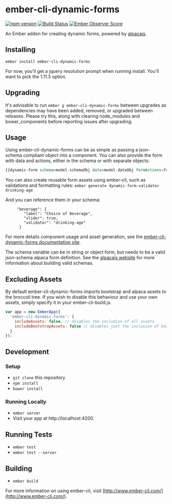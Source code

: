 # ember-cli-dynamic-forms

[![npm version](https://badge.fury.io/js/ember-cli-dynamic-forms.svg)](https://badge.fury.io/js/ember-cli-dynamic-forms)
[![Build Status](https://travis-ci.org/toddjordan/ember-cli-dynamic-forms.svg?branch=master)](https://travis-ci.org/toddjordan/ember-cli-dynamic-forms)
[![Ember Observer Score](http://emberobserver.com/badges/ember-cli-dynamic-forms.svg)](http://emberobserver.com/addons/ember-cli-dynamic-forms)

An Ember addon for creating dynamic forms, powered by [alpacajs](http://alpacajs.org).

## Installing

`ember install ember-cli-dynamic-forms`

For now, you'll get a jquery resolution prompt when running install.  You'll want to pick the 1.11.3 option.

## Upgrading

It's advisable to run `ember g ember-cli-dynamic-forms` between upgrades as dependencies may have been added, removed, or upgraded between releases. Please try this, along with clearing node_modules and bower_components before reporting issues after upgrading.

## Usage
Using ember-cli-dynamic-forms can be as simple as passing a json-schema compliant object into a component.  You can also provide the form with data and actions, either in the schema or with separate objects:

```hbs
{{dynamic-form schema=model.schemaObj data=model.dataObj formActions=formActionsObj}}
```

You can also create reusable form assets using ember-cli, such as validations and formatting rules: 
`ember generate dynamic-form-validator drinking-age`

And you can reference them in your schema:
```
     "beverage": {
        "label": "Choice of Beverage",
        "slider": true,
        "validator": "drinking-age"
      }
```      
For more details component usage and asset generation, see the [ember-cli-dynamic-forms documentation site](http://toddjordan.github.io/ember-cli-dynamic-forms/).

The schema variable can be in string or object form, but needs to be a valid json-schema alpaca form definition. See the [alpacajs website](http://alpacajs.org) for more information about building valid schemas.

## Excluding Assets
By default ember-cli-dynamic-forms imports bootstrap and alpaca assets to the broccoli tree. If you wish to disable this behaviour and use your own assets, simply specify it in your ember-cli-build.js.
 
```js
var app = new EmberApp({
  'ember-cli-dynamic-forms': {
    includeAssets: false, // disables the includion of all assets
    includeBootstrapAssets: false // disables just the inclusion of bootstrap assets whilst leaving the rest inplace
  }
});
```

## Development

### Setup

* `git clone` this repository
* `npm install`
* `bower install`

### Running Locally

* `ember server`
* Visit your app at http://localhost:4200.

## Running Tests

* `ember test`
* `ember test --server`

## Building

* `ember build`

For more information on using ember-cli, visit [http://www.ember-cli.com/](http://www.ember-cli.com/).
